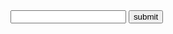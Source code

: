<!DOCTYPE html>

<head>
 <link rel="stylesheet" type="text/css" href="johnny.css">
</head>

<body>
<script src = "ken.js"></script>
<input id ="fan">
<button onclick="welcome()">submit</button>
<p class="actual"id="ideas"></p>

</body>
</html>
